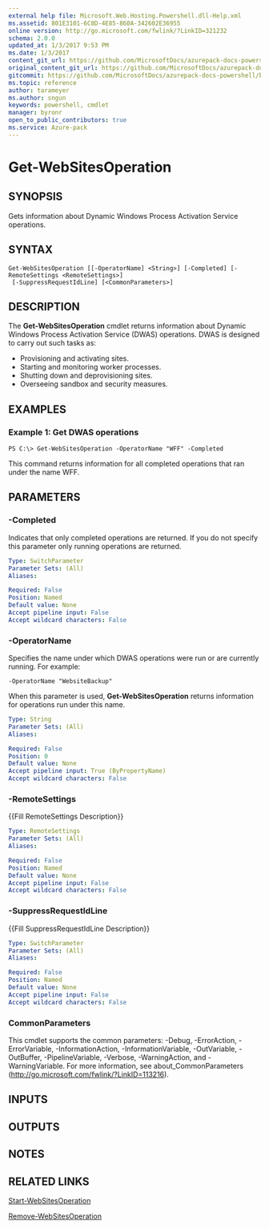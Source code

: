```yaml
---
external help file: Microsoft.Web.Hosting.Powershell.dll-Help.xml
ms.assetid: 801E3101-6C0D-4E85-860A-342602E36955
online version: http://go.microsoft.com/fwlink/?LinkID=321232
schema: 2.0.0
updated_at: 1/3/2017 9:53 PM
ms.date: 1/3/2017
content_git_url: https://github.com/MicrosoftDocs/azurepack-docs-powershell/blob/master/AzurePack-cmdlets/Websites/v1.0/Get-WebSitesOperation.md
original_content_git_url: https://github.com/MicrosoftDocs/azurepack-docs-powershell/blob/master/AzurePack-cmdlets/Websites/v1.0/Get-WebSitesOperation.md
gitcommit: https://github.com/MicrosoftDocs/azurepack-docs-powershell/blob/9b04ebf7a96dfac95b0cdb4f6ad2c39512dc39eb/AzurePack-cmdlets/Websites/v1.0/Get-WebSitesOperation.md
ms.topic: reference
author: tarameyer
ms.author: sngun
keywords: powershell, cmdlet
manager: byronr
open_to_public_contributors: true
ms.service: Azure-pack
---
```


# Get-WebSitesOperation

## SYNOPSIS
Gets information about Dynamic Windows Process Activation Service operations.

## SYNTAX

```
Get-WebSitesOperation [[-OperatorName] <String>] [-Completed] [-RemoteSettings <RemoteSettings>]
 [-SuppressRequestIdLine] [<CommonParameters>]
```

## DESCRIPTION
The **Get-WebSitesOperation** cmdlet returns information about Dynamic Windows Process Activation Service (DWAS) operations.
DWAS is designed to carry out such tasks as:

- Provisioning and activating sites. 
- Starting and monitoring worker processes. 
- Shutting down and deprovisioning sites. 
- Overseeing sandbox and security measures.

## EXAMPLES

### Example 1: Get DWAS operations
```
PS C:\> Get-WebSitesOperation -OperatorName "WFF" -Completed
```

This command returns information for all completed operations that ran under the name WFF.

## PARAMETERS

### -Completed
Indicates that only completed operations are returned.
If you do not specify this parameter only running operations are returned.

```yaml
Type: SwitchParameter
Parameter Sets: (All)
Aliases: 

Required: False
Position: Named
Default value: None
Accept pipeline input: False
Accept wildcard characters: False
```

### -OperatorName
Specifies the name under which DWAS operations were run or are currently running.
For example:

`-OperatorName "WebsiteBackup"`

When this parameter is used, **Get-WebSitesOperation** returns information for operations run under this name.

```yaml
Type: String
Parameter Sets: (All)
Aliases: 

Required: False
Position: 0
Default value: None
Accept pipeline input: True (ByPropertyName)
Accept wildcard characters: False
```

### -RemoteSettings
{{Fill RemoteSettings Description}}

```yaml
Type: RemoteSettings
Parameter Sets: (All)
Aliases: 

Required: False
Position: Named
Default value: None
Accept pipeline input: False
Accept wildcard characters: False
```

### -SuppressRequestIdLine
{{Fill SuppressRequestIdLine Description}}

```yaml
Type: SwitchParameter
Parameter Sets: (All)
Aliases: 

Required: False
Position: Named
Default value: None
Accept pipeline input: False
Accept wildcard characters: False
```

### CommonParameters
This cmdlet supports the common parameters: -Debug, -ErrorAction, -ErrorVariable, -InformationAction, -InformationVariable, -OutVariable, -OutBuffer, -PipelineVariable, -Verbose, -WarningAction, and -WarningVariable. For more information, see about_CommonParameters (http://go.microsoft.com/fwlink/?LinkID=113216).

## INPUTS

## OUTPUTS

## NOTES

## RELATED LINKS

[Start-WebSitesOperation](xref:Websites/v1.0/Start-WebSitesOperation.md)

[Remove-WebSitesOperation](xref:Websites/v1.0/Remove-WebSitesOperation.md)


